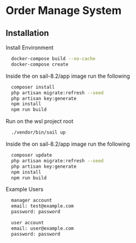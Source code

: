 # Order Manage System



## Installation

Install Environment

```bash
  docker-compose build --no-cache
  docker-compose create
```


Inside the on sail-8.2/app image run the following

```bash
  composer install
  php artisan migrate:refresh --seed
  php artisan key:generate
  npm install
  npm run build
```

Run on the wsl project root

```bash
  ./vendor/bin/sail up
```


Inside the on sail-8.2/app image run the following

```bash
  composer update
  php artisan migrate:refresh --seed
  php artisan key:generate
  npm install
  npm run build
```

Example Users

```bash
  manager account
  email: test@example.com
  password: password
```

```bash
  user account
  email: user@example.com
  password: password
```
    
